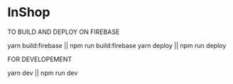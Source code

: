 # InShop

TO BUILD AND DEPLOY ON FIREBASE

yarn build:firebase || npm run build:firebase
yarn deploy || npm run deploy

FOR DEVELOPEMENT

yarn dev || npm run dev